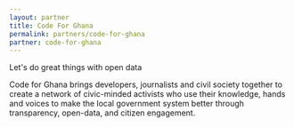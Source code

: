 ```yaml
---
layout: partner
title: Code For Ghana
permalink: partners/code-for-ghana
partner: code-for-ghana
---
```


Let's do great things with open data
<!--more-->

Code for Ghana brings developers, journalists and civil society together to create a network of civic-minded activists who use their knowledge, hands and voices to make the local government system better through transparency, open-data, and citizen engagement.

